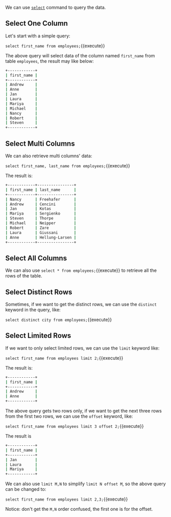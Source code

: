 We can use [`select`](https://docs.pingcap.com/tidb/stable/sql-statement-select) command to query the data. 

## Select One Column

Let's start with a simple query:

`select first_name from employees;`{{execute}}

The above query will select data of the column named `first_name` from table `employees`, the result may like below:

```bash
+------------+
| first_name |
+------------+
| Andrew     |
| Anne       |
| Jan        |
| Laura      |
| Mariya     |
| Michael    |
| Nancy      |
| Robert     |
| Steven     |
+------------+
```

## Select Multi Columns

We can also retrieve multi columns' data:


`select first_name, last_name from employees;`{{execute}}

The result is:

```bash
+------------+----------------+
| first_name | last_name      |
+------------+----------------+
| Nancy      | Freehafer      |
| Andrew     | Cencini        |
| Jan        | Kotas          |
| Mariya     | Sergienko      |
| Steven     | Thorpe         |
| Michael    | Neipper        |
| Robert     | Zare           |
| Laura      | Giussani       |
| Anne       | Hellung-Larsen |
+------------+----------------+
```

## Select All Columns

We can also use `select * from employees;`{{execute}} to retrieve all the rows of the table.

## Select Distinct Rows

Sometimes, if we want to get the distinct rows, we can use the `distinct` keyword in the query, like:

`select distinct city from employees;`{{execute}}

## Select Limited Rows

If we want to only select limited rows, we can use the `limit` keyword like:

`select first_name from employees limit 2;`{{execute}}

The result is:

```bash
+------------+
| first_name |
+------------+
| Andrew     |
| Anne       |
+------------+
```

The above query gets two rows only, if we want to get the next three rows from the first two rows, we can use the `offset` keyword, like:

`select first_name from employees limit 3 offset 2;`{{execute}}

The result is

```bash
+------------+
| first_name |
+------------+
| Jan        |
| Laura      |
| Mariya     |
+------------+
```

We can also use `limit M,N` to simplify `limit N offset M`, so the above query can be changed to:

`select first_name from employees limit 2,3;`{{execute}}

Notice: don't get the `M,N` order confused, the first one is for the offset. 